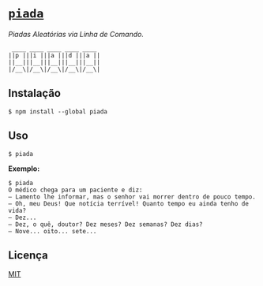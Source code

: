 # [`piada`](http://npm.im/piada)

*Piadas Aleatórias via Linha de Comando.*

```
 ____ ____ ____ ____ ____ 
||p |||i |||a |||d |||a ||
||__|||__|||__|||__|||__||
|/__\|/__\|/__\|/__\|/__\|
```

## Instalação

```
$ npm install --global piada
```

## Uso

```
$ piada
```

**Exemplo:**

```
$ piada
O médico chega para um paciente e diz:
— Lamento lhe informar, mas o senhor vai morrer dentro de pouco tempo.
— Oh, meu Deus! Que notícia terrível! Quanto tempo eu ainda tenho de vida?
— Dez...
— Dez, o quê, doutor? Dez meses? Dez semanas? Dez dias?
— Nove... oito... sete...
```

## Licença

[MIT](http://theuves.mit-license.org/)
